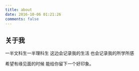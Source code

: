 ```yaml
---
title: about
date: 2016-10-06 01:21:26
comments: false
---
```


## 关于我

一半文科生一半理科生
这边会记录我的生活
也会记录我的所学所感

希望有缘见面的时候
能给你留下一个好印象。

